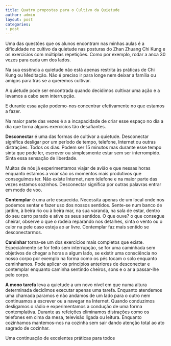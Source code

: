 ```yaml
---
title: Quatro propostas para o Cultivo da Quietude
author: admin
layout: post
categories:
- post
---
```

Uma das questões que os alunos encontram nas minhas aulas é a dificuldade no cultivo da quietude nas posturas do Zhan Zhuang Chi Kung e os exercícios com múltiplas repetições. Como por exemplo, rodar a anca 30 vezes para cada um dos lados.

Na sua essência a quietude não está apenas restrita às práticas de Chi Kung ou Meditação. Não é preciso ir para longe nem deixar a família ou amigos para trás se a queremos cultivar.

A quietude pode ser encontrada quando decidimos cultivar uma ação e a levamos a cabo sem interrupção.

E durante essa ação podemo-nos concentrar efetivamente no que estamos a fazer.

Na maior parte das vezes é a a incapacidade de criar esse espaço no dia a dia que torna alguns exercícios tão desafiantes.

**Desconectar** é uma das formas de cultivar a quietude. Desconectar significa desligar por um período de tempo, telefone, Internet ou outras distrações. Todos os dias. Podem ser 15 minutos mas durante esse tempo sinta que pode ler, escrever ou simplesmente estar sem ser interrompido. Sinta essa sensação de liberdade.

Muitos de nós já experimentamos viajar de avião e que nessas horas enquanto estamos a voar são os momentos mais produtivos que conseguimos ter. Não existe Internet, nem telefone e na maior parte das vezes estamos sozinhos. Desconectar significa por outras palavras entrar em modo de voo.

**Contemplar** é uma arte esquecida. Necessita apenas de um local onde nos podemos sentar e fazer uso dos nossos sentidos. Sente-se num banco de jardim, à beira rio ou à beira mar, na sua varanda, na sala de estar, dentro do seu carro parado e ative os seus sentidos. O que ouve? o que consegue cheirar, observe o que o rodeia reparando nos detalhes, sinta o vento ou o calor na pele caso esteja ao ar livre. Contemplar faz mais sentido se desconectarmos.

**Caminhar** torna-se um dos exercícios mais completos que existe. Especialmente se for feito sem interrupção, se for uma caminhada sem objetivos de chegar a horas a algum lado, se existir uma consciência no nosso corpo por exemplo na forma como os pés tocam o solo enquanto caminhamos. Pode aplicar os princípios anteriores de desconectar e contemplar enquanto caminha sentindo cheiros, sons e o ar a passar-lhe pelo corpo.

**A mono tarefa** leva a quietude a um novo nível em que numa altura determinada decidimos executar apenas uma tarefa. Enquanto atendemos uma chamada paramos e não andamos de um lado para o outro nem continuamos a escrever ou a navegar na Internet. Quando conduzimos desligamos o rádio e experimentamos a condução de uma forma contemplativa. Durante as refeições eliminamos distrações como os telefones em cima da mesa, televisão ligada ou leitura. Enquanto cozinhamos mantemos-nos na cozinha sem sair dando atenção total ao ato sagrado de cozinhar.

Uma continuação de excelentes práticas para todos
